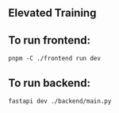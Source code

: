 ## Elevated Training

## To run frontend:
```
pnpm -C ./frontend run dev
```
## To run backend:
```
fastapi dev ./backend/main.py
```
